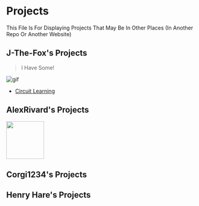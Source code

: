 # Projects

This File Is For Displaying Projects That May Be In Other Places (In Another Repo Or Another Website)

## J-The-Fox's Projects

> I Have Some!

![gif](https://media.tenor.com/kDWAb3EF3TgAAAAj/fox-listening-to-music.gif)

- [Circuit Learning](https://github.com/J-The-Fox/Circuit-Learning)

## AlexRivard's Projects

<img src="https://media.tenor.com/68CYA217AncAAAAC/nickel-spinning.gif" width="100" height="100">

## Corgi1234's Projects

## Henry Hare's Projects
